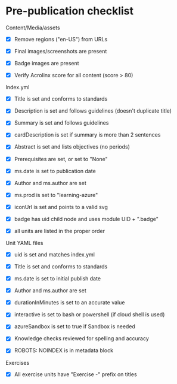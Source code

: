 # Pre-publication checklist

Content/Media/assets

- [x] Remove regions ("en-US") from URLs

- [x] Final images/screenshots are present

- [x] Badge images are present

- [x] Verify Acrolinx score for all content (score > 80)

Index.yml

- [x] Title is set and conforms to standards

- [x] Description is set and follows guidelines (doesn't duplicate title)

- [x] Summary is set and follows guidelines

- [x] cardDescription is set if summary is more than 2 sentences

- [x] Abstract is set and lists objectives (no periods)

- [x] Prerequisites are set, or set to "None"

- [x] ms.date is set to publication date

- [x] Author and ms.author are set

- [x] ms.prod is set to "learning-azure"

- [x] iconUrl is set and points to a valid svg

- [x] badge has uid child node and uses module UID + ".badge"

- [x] all units are listed in the proper order

Unit YAML files

- [x] uid is set and matches index.yml

- [x] Title is set and conforms to standards

- [x] ms.date is set to initial publish date

- [x] Author and ms.author are set

- [x] durationInMinutes is set to an accurate value

- [x] interactive is set to bash or powershell (if cloud shell is used)

- [x] azureSandbox is set to true if Sandbox is needed

- [x] Knowledge checks reviewed for spelling and accuracy

- [x] ROBOTS: NOINDEX is in metadata block

Exercises

- [x] All exercise units have "Exercise -"  prefix on titles